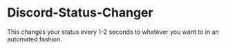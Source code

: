 # Discord-Status-Changer
This changes your status every 1-2 seconds to whatever you want to in an automated fashion.
